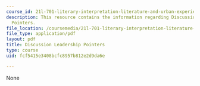 ```yaml
---
course_id: 21l-701-literary-interpretation-literature-and-urban-experience-spring-2009
description: This resource contains the information regarding Discussion Leadership
  Pointers.
file_location: /coursemedia/21l-701-literary-interpretation-literature-and-urban-experience-spring-2009/fcf5415e3408bcfc8957b812e2d9da6e_MIT21L_701S09_Disc_Lead.pdf
file_type: application/pdf
layout: pdf
title: Discussion Leadership Pointers
type: course
uid: fcf5415e3408bcfc8957b812e2d9da6e

---
```

None